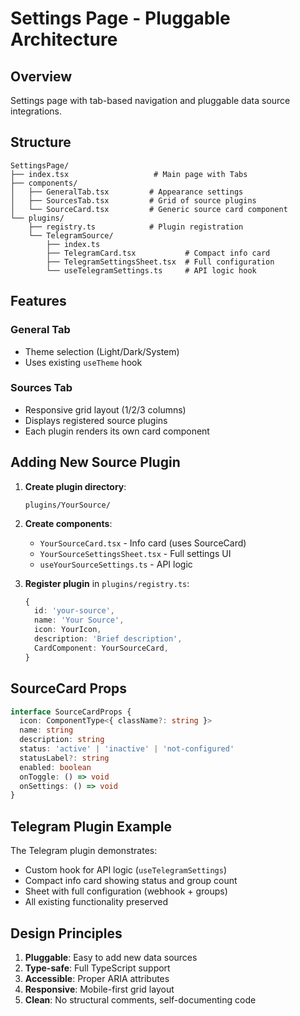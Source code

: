 # Settings Page - Pluggable Architecture

## Overview
Settings page with tab-based navigation and pluggable data source integrations.

## Structure

```
SettingsPage/
├── index.tsx                   # Main page with Tabs
├── components/
│   ├── GeneralTab.tsx         # Appearance settings
│   ├── SourcesTab.tsx         # Grid of source plugins
│   └── SourceCard.tsx         # Generic source card component
└── plugins/
    ├── registry.ts            # Plugin registration
    └── TelegramSource/
        ├── index.ts
        ├── TelegramCard.tsx           # Compact info card
        ├── TelegramSettingsSheet.tsx  # Full configuration
        └── useTelegramSettings.ts     # API logic hook
```

## Features

### General Tab
- Theme selection (Light/Dark/System)
- Uses existing `useTheme` hook

### Sources Tab
- Responsive grid layout (1/2/3 columns)
- Displays registered source plugins
- Each plugin renders its own card component

## Adding New Source Plugin

1. **Create plugin directory**:
   ```
   plugins/YourSource/
   ```

2. **Create components**:
   - `YourSourceCard.tsx` - Info card (uses SourceCard)
   - `YourSourceSettingsSheet.tsx` - Full settings UI
   - `useYourSourceSettings.ts` - API logic

3. **Register plugin** in `plugins/registry.ts`:
   ```typescript
   {
     id: 'your-source',
     name: 'Your Source',
     icon: YourIcon,
     description: 'Brief description',
     CardComponent: YourSourceCard,
   }
   ```

## SourceCard Props

```typescript
interface SourceCardProps {
  icon: ComponentType<{ className?: string }>
  name: string
  description: string
  status: 'active' | 'inactive' | 'not-configured'
  statusLabel?: string
  enabled: boolean
  onToggle: () => void
  onSettings: () => void
}
```

## Telegram Plugin Example

The Telegram plugin demonstrates:
- Custom hook for API logic (`useTelegramSettings`)
- Compact info card showing status and group count
- Sheet with full configuration (webhook + groups)
- All existing functionality preserved

## Design Principles

1. **Pluggable**: Easy to add new data sources
2. **Type-safe**: Full TypeScript support
3. **Accessible**: Proper ARIA attributes
4. **Responsive**: Mobile-first grid layout
5. **Clean**: No structural comments, self-documenting code
